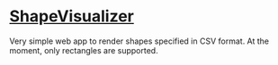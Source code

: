 # [ShapeVisualizer](https://philippotto.github.io/ShapeVisualizer/)
Very simple web app to render shapes specified in CSV format. At the moment, only rectangles are supported.
